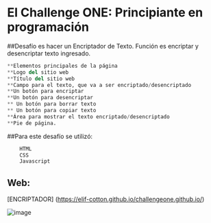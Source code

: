 # El Challenge ONE: Principiante en programación





##Desafío es  hacer un Encriptador de Texto.
Función es encriptar y desencriptar texto ingresado.

```python
**Elementos principales de la página
**Logo del sitio web
**Título del sitio web
**Campo para el texto, que va a ser encriptado/desencriptado
**Un botón para encriptar
**Un botón para desencriptar
** Un botón para borrar texto
** Un botón para copiar texto
**Área para mostrar el texto encriptado/desencriptado
**Pie de página.
```

##Para este desafío se utilizó:
```python
    HTML
    CSS
    Javascript
```
    
## Web: 

[ENCRIPTADOR] (https://elif-cotton.github.io/challengeone.github.io/)

![image](https://github.com/Elif-cotton/challengeone.github.io/assets/128503850/765577bc-d459-49db-8fbf-357c729ba73d)

